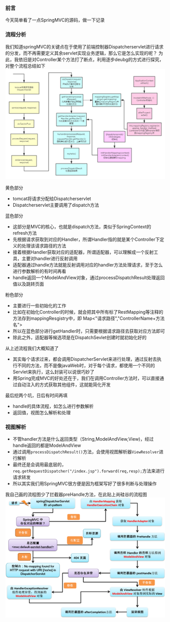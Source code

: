 ### 前言
今天简单看了一点SpringMVC的源码，做一下记录

### 流程分析
我们知道springMVC的关键点在于使用了前端控制器Dispatcherservlet进行请求的分发，而不再需要定义其余servlet实现业务逻辑，那么它是怎么实现的呢？
为此，我依旧是对Controller某个方法打了断点，利用逐步deubg的方式进行探究，对整个流程总结如下
![在这里插入图片描述](java源码浅析之SpringMVC.assets/20210529151706936.png)

黄色部分

* tomcat将请求分配给Dispatcherservlet
* Dispatcherservlet主要调用了dispatch方法

蓝色部分

* 这部分是MVC的核心，也就是dispatch方法，类似于SpringContext的refresh方法
* 先根据请求获取到对应的Handler，所谓Handler指的就是某个Controller下定义的处理该请求路径的方法
* 接着根据Handler获取对应的适配器，所谓适配器，可以理解成一个反射工具，主要对handler进行反射调用
* 适配器通过handle方法就能反射调用对应的handler方法处理请求，至于怎么进行参数解析的有时间再看
* handle返回一个ModelAndView对象，通过processDispatchResult处理返回值以及跳转页面

粉色部分
* 主要进行一些初始化的工作
* 比如在初始化Controller的时候，就会把其中所有标了RestMapping等注释的方法存到mappingResgistry中，即 Map<"请求路径","ControllerName+方法名">
* 所以在蓝色部分进行getHandler时，只需要根据请求路径去获取对应方法即可
* 除此之外，适配器等候选项是在DispatchSevlet创建时就初始化好的


从上述流程我们大概知道了
* 其实每个请求过来，都会调用DispatcherServlet来进行处理，通过反射去执行不同的方法，而不是像javaWeb时，对于每个请求，都使用一个不同的Servlet来执行，这么封装可以说很巧妙了
* 用Spring完成MVC的好处还在于，我们在调用Controller方法时，可以直接通过自动注入的方式获取其他组件，这就能简化开发

最后挖两个坑，日后有时间再填
* handle的具体流程，如怎么进行参数解析
* 返回值，视图怎么解析和处理


### 视图解析
* 不管handler方法是什么返回类型（String,ModelAndView,View)，经过handle返回的都是ModelAndView
* 通过调用```processDispatchResult()```方法，会使用视图解析器```ViewResolver```进行解析
* 最终还是会调用最底层的，```req.getRequestDispatcher("/index.jsp").forward(req,resp);```方法来进行请求转发
* 所以其实我们用SpringMVC很方便是因为框架写好了很多判断与处理操作


我自己画的流程图少了拦截器preHandle方法，在此贴上尚硅谷的流程图
![在这里插入图片描述](java源码浅析之SpringMVC.assets/20210529215415147.png)

 